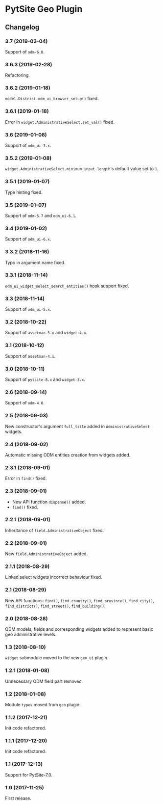 # PytSite Geo Plugin


## Changelog


### 3.7 (2019-03-04)

Support of `odm-6.0`.


### 3.6.3 (2019-02-28)

Refactoring.


### 3.6.2 (2019-01-18)

`model.District.odm_ui_browser_setup()` fixed.


### 3.6.1 (2019-01-18)

Error in `widget.AdministrativeSelect.set_val()` fixed.


### 3.6 (2019-01-08)

Support of `odm_ui-7.x`.


### 3.5.2 (2019-01-08)

`widget.AdministrativeSelect.minimum_input_length`'s default value set
to `1`.


### 3.5.1 (2019-01-07)

Type hinting fixed.


### 3.5 (2019-01-07)

Support of `odm-5.7` and `odm_ui-6.1`.


### 3.4 (2019-01-02)

Support of `odm_ui-6.x`.


### 3.3.2 (2018-11-16)

Typo in argument name fixed.


### 3.3.1 (2018-11-14)

`odm_ui_widget_select_search_entities()` hook support fixed.


### 3.3 (2018-11-14)

Support of `odm_ui-5.x`.


### 3.2 (2018-10-22)

Support of `assetman-5.x` and `widget-4.x`.


### 3.1 (2018-10-12)

Support of `assetman-4.x`.


### 3.0 (2018-10-11)

Support of `pytsite-8.x` and `widget-3.x`.


### 2.6 (2018-09-14)

Support of `odm-4.0`.


### 2.5 (2018-09-03)

New constructor's argument `full_title` added in `AdministrativeSelect`
widgets.


### 2.4 (2018-09-02)

Automatic missing ODM entities creation from  widgets added.


### 2.3.1 (2018-09-01)

Error in `find()` fixed.


### 2.3 (2018-09-01)

- New API function `dispense()` added.
- `find()` fixed.


### 2.2.1 (2018-09-01)

Inheritance of `field.AdministrativeObject` fixed.


### 2.2 (2018-09-01)

New `field.AdministrativeObject` added.


### 2.1.1 (2018-08-29)

Linked select widgets incorrect behaviour fixed.


### 2.1 (2018-08-29)

New API functions: `find()`, `find_country()`, `find_province()`,
`find_city()`, `find_district()`, `find_street()`, `find_building()`.


### 2.0 (2018-08-28)

ODM models, fields and corresponding widgets added to represent basic
geo administrative levels.


### 1.3 (2018-08-10)

`widget` submodule moved to the new `geo_ui` plugin.


### 1.2.1 (2018-01-08)

Unnecessary ODM field part removed.


### 1.2 (2018-01-08)

Module `types` moved from `geo` plugin.


### 1.1.2 (2017-12-21)

Init code refactored.


### 1.1.1 (2017-12-20)

Init code refactored.


### 1.1 (2017-12-13)

Support for PytSite-7.0.


### 1.0 (2017-11-25)

First release.
